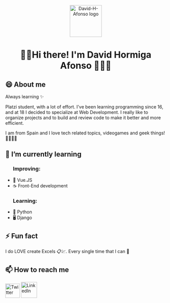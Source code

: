 <p align="center"><a href="https://github.com/David-H-Afonso"><img width="100" src="https://avatars.githubusercontent.com/u/73822977?v=4" alt="David-H-Afonso logo"></a></p>
<h1 align="center">🖖🏻Hi there! I'm David Hormiga Afonso 👨🏻‍💻</h1>
<h2>😄 About me</h2>
<p>Always learning ✨</p>
<p>Platzi student, with a lot of effort. I've been learning programming since 16, and at 18 I decided to specialize at Web Development. I really like to organize projects and to build and review code to make it better and more efficient.</p>
<p>I am from Spain and I love tech related topics, videogames and geek things! 🚀✨👨‍💻</p>
<h2>🌱 I’m currently learning</h2>
<ul>
  <h3>Improving:</h3>
  <li>🔰 Vue.JS</li>
  <li>☕ Front-End development</li>
  <h3>Learning:</h3>
  <li>🐍 Python</li>
  <li>🖥 Django</li>
</ul>
<h2>⚡ Fun fact</h2>
<p>I do LOVE create Excels 📋💹. Every single time that I can 🤣</p>
<h2>📫 How to reach me</h2>
<p>
  <a href="https://twitter.com/RikkuESP" ><img width=45px src="https://www.sharethis.com/wp-content/uploads/2017/05/Twitter.png" alt="Twitter"></a>
  <a href="https://www.linkedin.com/in/david-hormiga-afonso/" ><img width=50px src="https://iconarchive.com/download/i82926/limav/flat-gradient-social/Linkedin.ico" alt="LinkedIn"></a>
</p>
